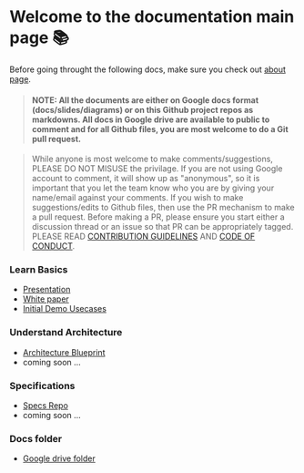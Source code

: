# Welcome to the documentation main page :books:

Before going throught the following docs, make sure you check out [about page](../common).

> #### NOTE: All the documents are either on Google docs format (docs/slides/diagrams) or on this Github project repos as markdowns. All docs in Google drive are available to public to comment and for all Github files, you are most welcome to do a Git pull request. 

> While anyone is most welcome to make comments/suggestions, PLEASE DO NOT MISUSE the privilage. If you are not using Google account to comment, it will show up as "anonymous", so it is important that you let the team know who you are by giving your name/email against your comments. If you wish to make suggestions/edits to Github files, then use the PR mechanism to make a pull request. Before making a PR, please ensure you start either a discussion thread or an issue so that PR can be appropriately tagged. PLEASE READ [CONTRIBUTION GUIDELINES](https://github.com/G2P-Unboxed/.github/blob/main/CONTRIBUTING.md) AND [CODE OF CONDUCT](https://github.com/G2P-Unboxed/.github/blob/main/CODE_OF_CONDUCT.md).

### Learn Basics
* [Presentation](https://docs.google.com/presentation/d/1vFAlyUTGwBNqFJMH6KITcM9WR6QgIx4XtGkk9DVnJzo/edit) 
* [White paper](https://docs.google.com/document/d/1zPibFG5AnJt2wmbdqKFg5JugAwP3FN6hAoo6UVE9oys/edit) 
* [Initial Demo Usecases](https://docs.google.com/document/d/10TaTP-cKjzW3EeioeNX1aD_Oaq7Fw7G6KP9l8mBenEo/edit)

### Understand Architecture
* [Architecture Blueprint](https://docs.google.com/document/d/1UlRsE-kurNqZhOpV1C7lwhbCsKQjIo1D16RJtZoY_4I/edit)
* coming soon ...

### Specifications
* [Specs Repo](https://github.com/G2P-Unboxed/specs)
* coming soon ...

### Docs folder
* [Google drive folder](https://drive.google.com/drive/u/1/folders/1wK7HfRHskf79eLEKIxVUK4G31HoTI3yb)
